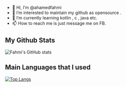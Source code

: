- 👋 Hi, I’m @ahamedfahmi
- 👀 I’m interested to maintain my github as opensource .
- 🌱 I’m currently learning kotlin , c , java etc.
- 📫 How to reach me is just message me on FB.

<h2> My Github Stats </h2>

![Fahmi's GitHub stats](https://github-readme-stats.vercel.app/api?username=ahamedfahmi&show_icons=true&theme=gotham)

<h2>Main Languages that I used</h2>

[![Top Langs](https://github-readme-stats.vercel.app/api/top-langs/?username=ahamedfahmi&langs_count=8)](https://github.com/ahamedfahmi/github-readme-stats)



<!---
ahamedfahmi/ahamedfahmi is a ✨ special ✨ repository because its `README.md` (this file) appears on your GitHub profile.
You can click the Preview link to take a look at your changes.
--->

